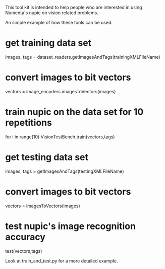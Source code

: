 This tool kit is intended to help people who are interested in using Numenta's 
nupic on vision related problems.

An simple example of how these tools can be used:

# get training data set
images, tags = dataset_readers.getImagesAndTags(trainingXMLFileName)
# convert images to bit vectors
vectors = image_encoders.imagesToVectors(images)

# train nupic on the data set for 10 repetitions
for i in range(10)
  VisionTestBench.train(vectors,tags)

# get testing data set
images, tags = getImagesAndTags(testingXMLFileName)
# convert images to bit vectors
vectors = imagesToVectors(images)
# test nupic's image recognition accuracy
test(vectors,tags)



Look at train_and_test.py for a more detailed example.

